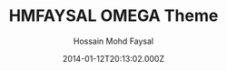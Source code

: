 ---
layout: JamstackTheme
title: HMFAYSAL OMEGA Theme
github: https://github.com/hmfaysal/hmfaysal-omega-theme
demo: https://hmfaysal.github.io/hmfaysal-omega-theme/
author: Hossain Mohd Faysal
ssg: Jekyll
date: 2014-01-12T20:13:02.000Z
description: >-
  HMFAYSAL OMEGA is a minimalist, beautiful, responsive theme for Jekyll
  designed for writers who want their content to take front and center.
stale: true
---